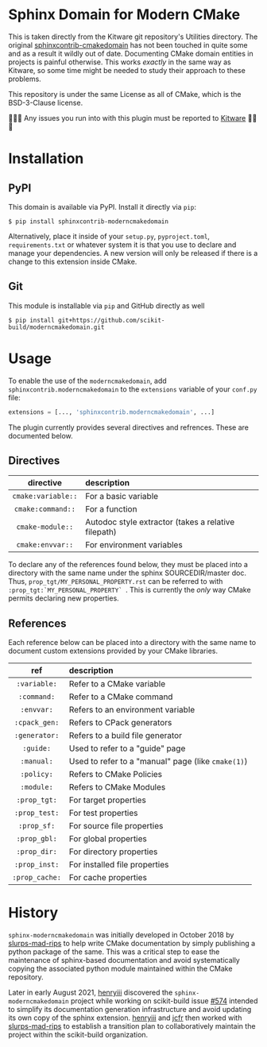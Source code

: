 # Sphinx Domain for Modern CMake

This is taken directly from the Kitware git repository's Utilities directory.
The original [sphinxcontrib-cmakedomain] has not been touched in quite some and
as a result it wildly out of date. Documenting CMake domain entities in
projects is painful otherwise. This works *exactly* in the same way as Kitware,
so some time might be needed to study their approach to these problems.

This repository is under the same License as all of CMake, which is the
BSD-3-Clause license.

🚨🚨🚨
Any issues you run into with this plugin must be reported to [Kitware]
🚨🚨🚨

# Installation

## PyPI

This domain is available via PyPI. Install it directly via `pip`:

```
$ pip install sphinxcontrib-moderncmakedomain
```

Alternatively, place it inside of your `setup.py`, `pyproject.toml`,
`requirements.txt` or whatever system it is that you use to declare and manage
your dependencies. A new version will only be released if there is a
change to this extension inside CMake.

## Git

This module is installable via `pip` and GitHub directly as well

```
$ pip install git+https://github.com/scikit-build/moderncmakedomain.git
```

# Usage

To enable the use of the `moderncmakedomain`, add
`sphinxcontrib.moderncmakedomain` to the `extensions` variable of your
`conf.py` file:

```python
extensions = [..., 'sphinxcontrib.moderncmakedomain', ...]
```

The plugin currently provides several directives and refrences. These are
documented below.

## Directives

|     directive      |                      description                    |
|:------------------:|:----------------------------------------------------|
| `cmake:variable::` | For a basic variable                                |
| `cmake:command::`  | For a function                                      |
| `cmake-module::`   | Autodoc style extractor (takes a relative filepath) |
| `cmake:envvar::`   | For environment variables                           |

To declare any of the references found below, they must be placed into a
directory with the same name under the sphinx SOURCEDIR/master doc. Thus,
`prop_tgt/MY_PERSONAL_PROPERTY.rst` can be referred to with
``:prop_tgt:`MY_PERSONAL_PROPERTY` ``. This is currently the *only* way CMake
permits declaring new properties.

## References

Each reference below can be placed into a directory with the same name to
document custom extensions provided by your CMake libraries.

|      ref       |                   description                      |
|:--------------:|:---------------------------------------------------|
| `:variable:`   | Refer to a CMake variable                          |
| `:command:`    | Refer to a CMake command                           |
| `:envvar:`     | Refers to an environment variable                  |
| `:cpack_gen:`  | Refers to CPack generators                         |
| `:generator:`  | Refers to a build file generator                   |
| `:guide:`      | Used to refer to a "guide" page                    |
| `:manual:`     | Used to refer to a "manual" page (like `cmake(1)`) |
| `:policy:`     | Refers to CMake Policies                           |
| `:module:`     | Refers to CMake Modules                            |
| `:prop_tgt:`   | For target properties                              |
| `:prop_test:`  | For test properties                                |
| `:prop_sf:`    | For source file properties                         |
| `:prop_gbl:`   | For global properties                              |
| `:prop_dir:`   | For directory properties                           |
| `:prop_inst:`  | For installed file properties                      |
| `:prop_cache:` | For cache properties                               |

# History

`sphinx-moderncmakedomain` was initially developed in October 2018 by
[slurps-mad-rips][slurps-mad-rips] to  help write CMake documentation by simply
publishing a python package of the same. This was a critical step to  ease the
maintenance of sphinx-based documentation and avoid systematically copying the
associated python  module maintained within the CMake repository.

Later in early August 2021, [henryiii][henryiii] discovered the
`sphinx-moderncmakedomain` project  while working on scikit-build issue
[#574][skbuild-issue-574] intended to simplify its documentation generation
infrastructure and avoid updating its own copy of the sphinx extension.
[henryiii][henryiii] and [jcfr][jcfr] then worked with
[slurps-mad-rips][slurps-mad-rips] to establish a transition plan to
collaboratively maintain the project within the scikit-build organization.

[sphinxcontrib-cmakedomain]: https://github.com/sphinx-contrib/cmakedomain
[Kitware]: https://gitlab.kitware.com/

[skbuild-issue-574]: https://github.com/scikit-build/scikit-build/pull/574
[slurps-mad-rips]: https://github.com/slurps-mad-rips
[henryiii]: https://github.com/henryiii
[jcfr]: https://github.com/jcfr
